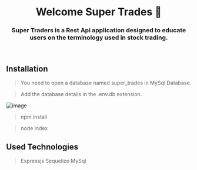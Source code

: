 <h1 align="center">Welcome Super Trades 👋</h1>  



<h3 align="center">Super Traders is a Rest Api application designed to educate users on the terminology used in stock trading. 
</h3>
 
<br>


## Installation 
> You need to open a database named super_trades in MySql Database.

> Add the database details in the .env.db extension.

![image](https://user-images.githubusercontent.com/88143919/220453979-8391d5dc-2e8e-47e8-a5ee-5e46f1959ac2.png)

> npm install

> node index

## Used Technologies
>Expressjs Sequelize  MySql 


 
